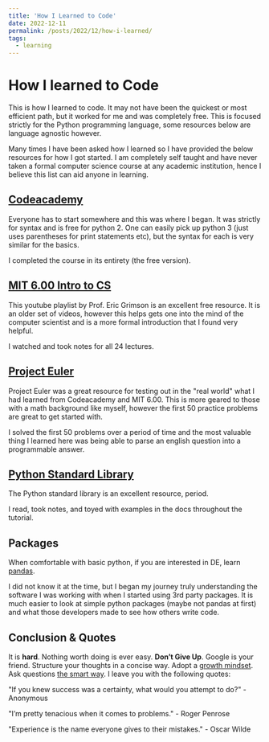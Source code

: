 ```yaml
---
title: 'How I Learned to Code'
date: 2022-12-11
permalink: /posts/2022/12/how-i-learned/
tags:
  - learning
---
```


# How I learned to Code

This is how I learned to code. It may not have been the quickest or most efficient path, but it worked for me and was completely free. This is focused strictly for the Python programming language, some resources below are language agnostic however.

Many times I have been asked how I learned so I have provided the below resources for how I got started. I am completely self taught and have never taken a formal computer science course at any academic institution, hence I believe this list can aid anyone in learning.

## [Codeacademy](https://www.codecademy.com/learn/learn-python)

Everyone has to start somewhere and this was where I began. It was strictly for syntax and is free for python 2. One can easily pick up python 3 (just uses parentheses for print statements etc), but the syntax for each is very similar for the basics.

I completed the course in its entirety (the free version).

## [MIT 6.00 Intro to CS]((https://youtube.com/playlist?list=PL4C4720A6F225E074))

This youtube playlist by Prof. Eric Grimson is an excellent free resource. It is an older set of videos, however this helps gets one into the mind of the computer scientist and is a more formal introduction that I found very helpful.

I watched and took notes for all 24 lectures.

## [Project Euler](https://projecteuler.net/archives)

Project Euler was a great resource for testing out in the "real world" what I had learned from Codeacademy and MIT 6.00. This is more geared to those with a math background like myself, however the first 50 practice problems are great to get started with.

I solved the first 50 problems over a period of time and the most valuable thing I learned here was being able to parse an english question into a programmable answer.

## [Python Standard Library](https://docs.python.org/3/tutorial/)

The Python standard library is an excellent resource, period.

I read, took notes, and toyed with examples in the docs throughout the tutorial.

## Packages

When comfortable with basic python, if you are interested in DE, learn [pandas](https://pandas.pydata.org/docs/user_guide/10min.html). 

I did not know it at the time, but I began my journey truly understanding the software I was working with when I started using 3rd party packages. It is much easier to look at simple python packages (maybe not pandas at first) and what those developers made to see how others write code.

## Conclusion & Quotes

It is **hard**. Nothing worth doing is ever easy. **Don’t Give Up**. Google is your friend. Structure your thoughts in a concise way. Adopt a [growth mindset](https://en.wikipedia.org/wiki/Mindset#Fixed_and_growth_mindset). Ask questions [the smart way](http://www.catb.org/~esr/faqs/smart-questions.html). I leave you with the following quotes:

"If you knew success was a certainty, what would you attempt to do?" - Anonymous

"I’m pretty tenacious when it comes to problems." - Roger Penrose

"Experience is the name everyone gives to their mistakes." - Oscar Wilde
